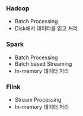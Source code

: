 ### Hadoop
- Batch Processing
- Disk에서 데이터를 읽고 처리

### Spark
- Batch Processing
- Batch based Streaming
- In-memory 데이터 처리

### Flink
- Stream Processing
- In-memory 데이터 처리